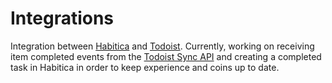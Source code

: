 # Integrations
Integration between [Habitica](https://habitica.com/) and [Todoist](todoist.com).
Currently, working on receiving item completed events from the [Todoist Sync
API](https://developer.todoist.com/sync/v8/#overview) and creating a completed
task in Habitica in order to keep experience and coins up to date.
